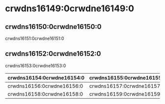 # crwdns16149:0crwdne16149:0

## crwdns16150:0crwdne16150:0

crwdns16151:0crwdne16151:0

## crwdns16152:0crwdne16152:0

crwdns16153:0crwdne16153:0

| crwdns16154:0crwdne16154:0 | crwdns16155:0crwdne16155:0 |
| -------------------------- | -------------------------- |
| crwdns16156:0crwdne16156:0 | crwdns16157:0crwdne16157:0 |
| crwdns16158:0crwdne16158:0 | crwdns16159:0crwdne16159:0 |